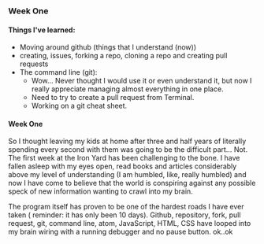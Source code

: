 ### Week One

#### Things I've learned:

- Moving around github (things that I understand (now))
 - creating, issues, forking a repo, cloning a repo and creating pull requests
 - The command line (git):
   - Wow... Never thought I would use it or even understand it, but now I really appreciate managing almost everything in one place.
   - Need to try to create a pull request from Terminal. 
   - Working on a git cheat sheet.

#### Week One

So I thought leaving my kids at home after three and half years of literally spending every second with them was going to be the difficult part… Not. The first week at the Iron Yard has been challenging to the bone. I have fallen asleep with my eyes open, read books and articles considerably above my level of understanding (I am humbled, like, really humbled) and now I have come to believe that the world is conspiring against any possible speck of new information wanting to crawl into my brain. 

The program itself has proven to be one of the hardest roads I have ever taken ( reminder: it has only been 10 days). Github, repository, fork, pull request, git, command line, atom, JavaScript, HTML, CSS have looped into my brain wiring with a running debugger and no pause button. ok..ok





